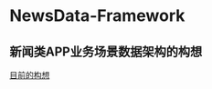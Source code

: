 # NewsData-Framework


## 新闻类APP业务场景数据架构的构想


[目前的构想](https://www.evernote.com/shard/s658/sh/2e40366f-70a0-45b6-8498-12acd0d653a5/02f95ff571e0f28598e84aecf85fda5f)
